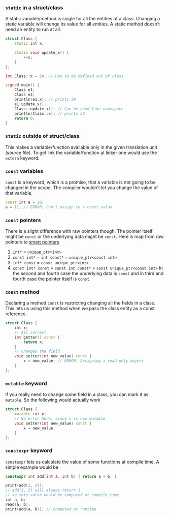 ### `static` in a struct/class
A static variable/method is single for all the entities of a class. Changing a static variable will change its value for all entities. A static method doesn’t need an entity to run at all.

```cpp
struct Class {
    static int x;

    static void update_x() {
        ++x;
    }
};

int Class::x = 20; // Has to be defined out of class

signed main() {
    Class e1;
    Class e2;
    println(e1.x); // prints 20
    e1.update_x();
    Class::update_x(); // Can be used like namespace
    println(Class::x); // prints 22
    return 0;
}
```

### `static` outside of struct/class
This makes a variable/function available only in the given translation unit (source file). To get link the variable/function at linker one would use the `extern` keyword.

### `const` variables
`const` is a keyword, which is a promise, that a variable is not going to be changed in the scope.     The compiler wouldn’t let you change the value of that variable.
```cpp
const int a = 10;
a = 11; // ERROR! Can't assign to a const value
```

### `const` pointers
There is a slight difference with raw pointers though. The pointer itself might be `const` or the underlying data might be `const`. Here is map from raw pointers to [smart pointers](Smart%20pointers.md)
1. `int*` = `unique_ptr<int>`
1. `const int*` = `int const*` = `unique_ptr<const int>`
1. `int* const` = `const unique_ptr<int>`
1. `const int* const` = `const int const*` = `const unique_ptr<const int>`
In the second and fourth case the underlying data is `const` and in third and fourth case the pointer itself is `const`.

### `const` method
Declaring a method `const` is restricting changing all the fields in a class. This lets us using this method when we pass the class entity as a const reference.
```cpp
struct Class {
    int x;
    // All correct
    int getter() const {
        return x;
    }
    // Changes the field
    void setter(int new_value) const {
        x = new_value; // ERROR! Assigning a read-only object
    }
};
```

### `mutable` keyword
If you really need to change some field in a class, you can mark it as `mutable`.  So the following would actually work
```cpp
struct Class {
    mutable int x;
    // No error here, since x is now mutable
    void setter(int new_value) const {
        x = new_value;
    }
};
```

### `constexpr` keyword
`constexpr` lets us calculate the value of some functions at compile time. A simple example would be
```cpp
constexpr int add(int a, int b) { return a + b; }

print(add(1, 2));
// add(1, 2) will always return 3
// so this value would be computed at compile time
int a, b;
read(a, b);
print(add(a, b)); // Computed at runtime
```